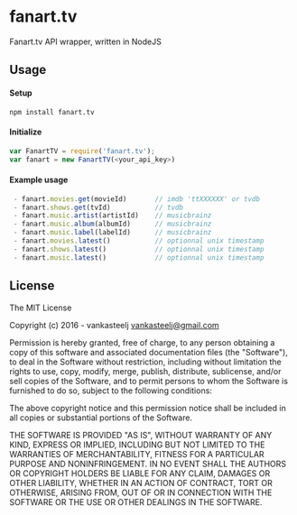# fanart.tv

Fanart.tv API wrapper, written in NodeJS

## Usage

#### Setup
```
npm install fanart.tv
```

#### Initialize
```js
var FanartTV = require('fanart.tv');
var fanart = new FanartTV(<your_api_key>)
```

#### Example usage
```js
 - fanart.movies.get(movieId)       // imdb 'ttXXXXXX' or tvdb
 - fanart.shows.get(tvId)           // tvdb
 - fanart.music.artist(artistId)    // musicbrainz
 - fanart.music.album(albumId)      // musicbrainz
 - fanart.music.label(labelId)      // musicbrainz
 - fanart.movies.latest()           // optionnal unix timestamp
 - fanart.shows.latest()            // optionnal unix timestamp
 - fanart.music.latest()            // optionnal unix timestamp
```

## License

The MIT License

Copyright (c) 2016 - vankasteelj <vankasteelj@gmail.com>

Permission is hereby granted, free of charge, to any person obtaining a copy
of this software and associated documentation files (the "Software"), to deal
in the Software without restriction, including without limitation the rights
to use, copy, modify, merge, publish, distribute, sublicense, and/or sell
copies of the Software, and to permit persons to whom the Software is
furnished to do so, subject to the following conditions:

The above copyright notice and this permission notice shall be included in all
copies or substantial portions of the Software.

THE SOFTWARE IS PROVIDED "AS IS", WITHOUT WARRANTY OF ANY KIND, EXPRESS OR
IMPLIED, INCLUDING BUT NOT LIMITED TO THE WARRANTIES OF MERCHANTABILITY,
FITNESS FOR A PARTICULAR PURPOSE AND NONINFRINGEMENT. IN NO EVENT SHALL THE
AUTHORS OR COPYRIGHT HOLDERS BE LIABLE FOR ANY CLAIM, DAMAGES OR OTHER
LIABILITY, WHETHER IN AN ACTION OF CONTRACT, TORT OR OTHERWISE, ARISING FROM,
OUT OF OR IN CONNECTION WITH THE SOFTWARE OR THE USE OR OTHER DEALINGS IN THE
SOFTWARE.
